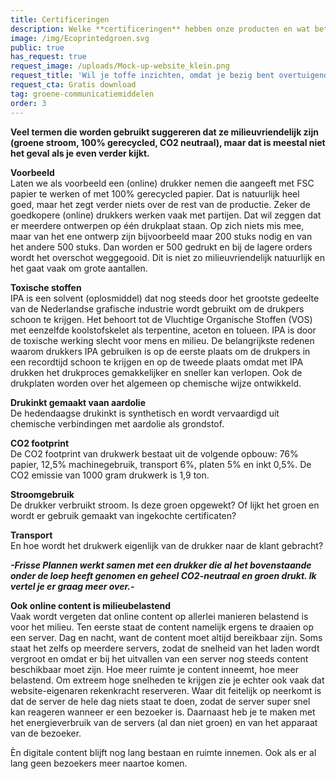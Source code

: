 ```yaml
---
title: Certificeringen
description: Welke **certificeringen** hebben onze producten en wat betekenen ze?
image: /img/Ecoprintedgroen.svg
public: true
has_request: true
request_image: /uploads/Mock-up-website_klein.png
request_title: 'Wil je toffe inzichten, omdat je bezig bent overtuigende content te creëren?'
request_cta: Gratis download
tag: groene-communicatiemiddelen
order: 3
---
```

**Veel termen die worden gebruikt suggereren dat ze milieuvriendelijk zijn (groene stroom, 100% gerecycled, CO2 neutraal), maar dat is meestal niet het geval als je even verder kijkt.**

**Voorbeeld**<br>Laten we als voorbeeld een (online) drukker nemen die aangeeft met FSC papier te werken of met 100% gerecycled papier. Dat is natuurlijk heel goed, maar het zegt verder niets over de rest van de productie. Zeker de goedkopere (online) drukkers werken vaak met partijen. Dat wil zeggen dat er meerdere ontwerpen op één drukplaat staan. Op zich niets mis mee, maar van het ene ontwerp zijn bijvoorbeeld maar 200 stuks nodig en van het andere 500 stuks. Dan worden er 500 gedrukt en bij de lagere orders wordt het overschot weggegooid. Dit is niet zo milieuvriendelijk natuurlijk en het gaat vaak om grote aantallen.

**Toxische stoffen**<br>IPA is een solvent (oplosmiddel) dat nog steeds door het grootste gedeelte van de Nederlandse grafische industrie wordt gebruikt om de drukpers schoon te krijgen. Het behoort tot de Vluchtige Organische Stoffen (VOS) met eenzelfde koolstofskelet als terpentine, aceton en tolueen. IPA is door de toxische werking slecht voor mens en milieu. De belangrijkste redenen waarom drukkers IPA gebruiken is op de eerste plaats om de drukpers in een recordtijd schoon te krijgen en op de tweede plaats omdat met IPA drukken het drukproces gemakkelijker en sneller kan verlopen. Ook de drukplaten worden over het algemeen op chemische wijze ontwikkeld.

**Drukinkt gemaakt vaan aardolie**<br>De hedendaagse drukinkt is synthetisch en wordt vervaardigd uit chemische verbindingen met aardolie als grondstof.&nbsp;

**CO2 footprint**<br>De CO2 footprint van drukwerk bestaat uit de volgende opbouw: 76% papier, 12,5% machinegebruik, transport 6%, platen 5% en inkt 0,5%. De CO2 emissie van 1000 gram drukwerk is 1,9 ton.&nbsp;

**Stroomgebruik**<br>De drukker verbruikt stroom. Is deze groen opgewekt? Of lijkt het groen en wordt er gebruik gemaakt van ingekochte certificaten?

**Transport**<br>En hoe wordt het drukwerk eigenlijk van de drukker naar de klant gebracht?

***\-Frisse Plannen werkt samen met een drukker die al het bovenstaande onder de loep heeft genomen en geheel CO2-neutraal en groen drukt. Ik vertel je er graag meer over.-***

**Ook online content is milieubelastend**<br>Vaak wordt vergeten dat online content op allerlei manieren belastend is voor het milieu. Ten eerste staat de content namelijk ergens te draaien op een server. Dag en nacht, want de content moet altijd bereikbaar zijn. Soms staat het zelfs op meerdere servers, zodat de snelheid van het laden wordt vergroot en omdat er bij het uitvallen van een server nog steeds content beschikbaar moet zijn. Hoe meer ruimte je content inneemt, hoe meer belastend. Om extreem hoge snelheden te krijgen zie je echter ook vaak dat website-eigenaren rekenkracht reserveren. Waar dit feitelijk op neerkomt is dat de server de hele dag niets staat te doen, zodat de server super snel kan reageren wanneer er een bezoeker is. Daarnaast heb je te maken met het energieverbruik van de servers (al dan niet groen) en van het apparaat van de bezoeker.

&Egrave;n digitale content blijft nog lang bestaan en ruimte innemen. Ook als er al lang geen bezoekers meer naartoe komen.
